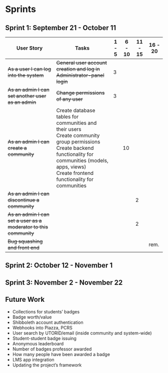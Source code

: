 # Sprints

## Sprint 1: September 21 - October 11

User Story | Tasks | 1 - 5 | 6 - 10 | 11 - 15 | 16 - 20
--- | --- | --- | --- | --- | ---
<del>As a user I can log into the system</del> | <del>General user account creation and log in</del><br><del>Administrator-panel login</del> | 3 | | |
<del>As an admin I can set another user as an admin</del> | <del>Change permissions of any user</del> | 3 | | | 
<del>As an admin I can create a community</del> | Create database tables for communities and their users<br>Create community group permissions<br>Create backend functionality for communities (models, apps, views)<br>Create frontend functionality for communities | | 10 | | 
<del>As an admin I can discontinue a community</del> | | | | 2 | 
<del>As an admin I can set a user as a moderator to this community</del> | | | |  2 | 
<del>Bug squashing and front end</del> | | | | | rem.

## Sprint 2: October 12 - November 1

## Sprint 3: November 2 - November 22

## Future Work

* Collections for students’ badges
* Badge worth/value
* Shibboleth account authentication
* Webhooks into Piazza, PCRS
* User search by UTORID/email (inside community and system-wide)
* Student-student badge issuing
* Anonymous leaderboard
 * Number of badges professor awarded
 * How many people have been awarded a badge
* LMS app integration 
* Updating the project’s framework